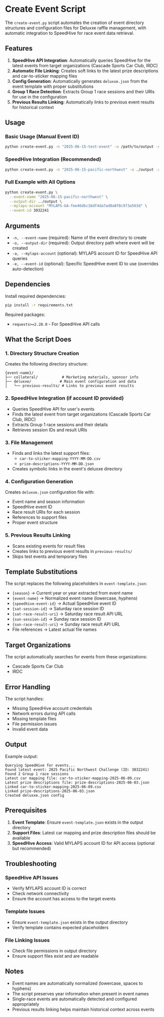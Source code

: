 # Create Event Script

The `create-event.py` script automates the creation of event directory structures and configuration files for Deluxxe raffle management, with automatic integration to SpeedHive for race event data retrieval.

## Features

1. **SpeedHive API Integration**: Automatically queries SpeedHive for the latest events from target organizations (Cascade Sports Car Club, IRDC)
2. **Automatic File Linking**: Creates soft links to the latest prize descriptions and car-to-sticker mapping files
3. **Config Generation**: Automatically generates `deluxxe.json` from the event template with proper substitutions
4. **Group 1 Race Detection**: Extracts Group 1 race sessions and their URIs for use in the configuration
5. **Previous Results Linking**: Automatically links to previous event results for historical context

## Usage

### Basic Usage (Manual Event ID)
```bash
python create-event.py -n "2025-06-15-test-event" -o /path/to/output -e 3032241
```

### SpeedHive Integration (Recommended)
```bash
python create-event.py -n "2025-06-15-pacific-northwest" -o ./output -a "MYLAPS-GA-fee46dbc16df4da7ad0a8f8c973a563d"
```

### Full Example with All Options
```bash
python create-event.py \
  --event-name "2025-06-15-pacific-northwest" \
  --output-dir ../output \
  --mylaps-account "MYLAPS-GA-fee46dbc16df4da7ad0a8f8c973a563d" \
  --event-id 3032241
```

## Arguments

- `-n, --event-name` (required): Name of the event directory to create
- `-o, --output-dir` (required): Output directory path where event will be created
- `-a, --mylaps-account` (optional): MYLAPS account ID for SpeedHive API queries
- `-e, --event-id` (optional): Specific SpeedHive event ID to use (overrides auto-detection)

## Dependencies

Install required dependencies:
```bash
pip install -r requirements.txt
```

Required packages:
- `requests>=2.28.0` - For SpeedHive API calls

## What the Script Does

### 1. Directory Structure Creation
Creates the following directory structure:
```
{event-name}/
├── collateral/           # Marketing materials, sponsor info
├── deluxxe/             # Main event configuration and data
│   └── previous-results/ # Links to previous event results
```

### 2. SpeedHive Integration (if account ID provided)
- Queries SpeedHive API for user's events
- Finds the latest event from target organizations (Cascade Sports Car Club, IRDC)
- Extracts Group 1 race sessions and their details
- Retrieves session IDs and result URIs

### 3. File Management
- Finds and links the latest support files:
  - `car-to-sticker-mapping-YYYY-MM-DD.csv`
  - `prize-descriptions-YYYY-MM-DD.json`
- Creates symbolic links in the event's deluxxe directory

### 4. Configuration Generation
Creates `deluxxe.json` configuration file with:
- Event name and season information
- SpeedHive event ID
- Race result URIs for each session
- References to support files
- Proper event structure

### 5. Previous Results Linking
- Scans existing events for result files
- Creates links to previous event results in `previous-results/`
- Skips test events and temporary files

## Template Substitutions

The script replaces the following placeholders in `event-template.json`:

- `{season}` → Current year or year extracted from event name
- `{event-name}` → Normalized event name (lowercase, hyphens)
- `{speedhive-event-id}` → Actual SpeedHive event ID
- `{sat-session-id}` → Saturday race session ID
- `{sat-race-result-uri}` → Saturday race result API URL
- `{sun-session-id}` → Sunday race session ID  
- `{sun-race-result-uri}` → Sunday race result API URL
- File references → Latest actual file names

## Target Organizations

The script automatically searches for events from these organizations:
- Cascade Sports Car Club
- IRDC

## Error Handling

The script handles:
- Missing SpeedHive account credentials
- Network errors during API calls
- Missing template files
- File permission issues
- Invalid event data

## Output

Example output:
```
Querying SpeedHive for events...
Found latest event: 2025 Pacific Northwest Challenge (ID: 3032241)
Found 2 Group 1 race sessions
Latest car mapping file: car-to-sticker-mapping-2025-06-09.csv
Latest prize descriptions file: prize-descriptions-2025-06-03.json
Linked car-to-sticker-mapping-2025-06-09.csv
Linked prize-descriptions-2025-06-03.json
Created deluxxe.json config
```

## Prerequisites

1. **Event Template**: Ensure `event-template.json` exists in the output directory
2. **Support Files**: Latest car mapping and prize description files should be available
3. **SpeedHive Access**: Valid MYLAPS account ID for API access (optional but recommended)

## Troubleshooting

### SpeedHive API Issues
- Verify MYLAPS account ID is correct
- Check network connectivity
- Ensure the account has access to the target events

### Template Issues
- Ensure `event-template.json` exists in the output directory
- Verify template contains expected placeholders

### File Linking Issues
- Check file permissions in output directory
- Ensure support files exist and are readable

## Notes

- Event names are automatically normalized (lowercase, spaces to hyphens)
- The script preserves year information when present in event names
- Single-race events are automatically detected and configured appropriately
- Previous results linking helps maintain historical context across events
